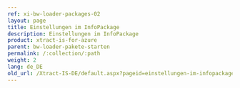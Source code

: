 ```yaml
---
ref: xi-bw-loader-packages-02
layout: page
title: Einstellungen im InfoPackage
description: Einstellungen im InfoPackage
product: xtract-is-for-azure
parent: bw-loader-pakete-starten
permalink: /:collection/:path
weight: 2
lang: de_DE
old_url: /Xtract-IS-DE/default.aspx?pageid=einstellungen-im-infopackage
---
```

